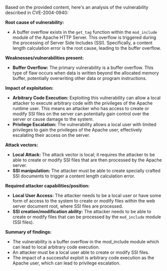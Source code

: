 Based on the provided content, here's an analysis of the vulnerability described in CVE-2004-0940:

**Root cause of vulnerability:**
- A buffer overflow exists in the `get_tag` function within the `mod_include` module of the Apache HTTP Server. This overflow is triggered during the processing of Server Side Includes (SSI). Specifically, a content length calculation error is the root cause, leading to the buffer overflow.

**Weaknesses/vulnerabilities present:**
- **Buffer Overflow:** The primary vulnerability is a buffer overflow. This type of flaw occurs when data is written beyond the allocated memory buffer, potentially overwriting other data or program instructions.

**Impact of exploitation:**
- **Arbitrary Code Execution:** Exploiting this vulnerability can allow a local attacker to execute arbitrary code with the privileges of the Apache runtime user. This means an attacker who has access to create or modify SSI files on the server can potentially gain control over the server or cause damage to the system.
- **Privilege Escalation:** The vulnerability allows a local user with limited privileges to gain the privileges of the Apache user, effectively escalating their access on the server.

**Attack vectors:**
- **Local Attack:** The attack vector is local; it requires the attacker to be able to create or modify SSI files that are then processed by the Apache server.
- **SSI manipulation:** The attacker must be able to create specially crafted SSI documents to trigger a content length calculation error.

**Required attacker capabilities/position:**
- **Local User Access:** The attacker needs to be a local user or have some form of access to the system to create or modify files within the web server document root, where SSI files are processed.
- **SSI creation/modification ability:** The attacker needs to be able to create or modify files that can be processed by the `mod_include` module (SSI files).

**Summary of findings:**
- The vulnerability is a buffer overflow in the mod_include module which can lead to local arbitrary code execution.
- An attacker must be a local user able to create or modify SSI files.
- The impact of a successful exploit is arbitrary code execution as the Apache user, which can lead to privilege escalation.